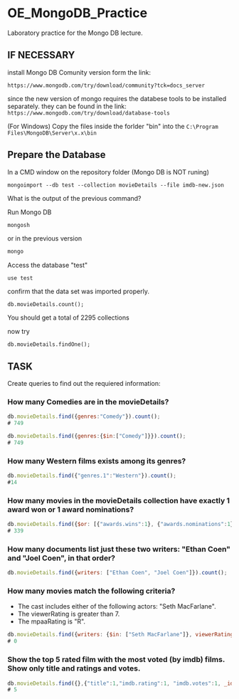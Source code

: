 # OE_MongoDB_Practice
Laboratory practice for the Mongo DB lecture.

## IF NECESSARY 

install Mongo DB Comunity version form the link:

 ```https://www.mongodb.com/try/download/community?tck=docs_server```

since the new version of mongo requires the databese tools to be installed separately.
they can be found in the link:
```https://www.mongodb.com/try/download/database-tools```

(For Windows) Copy the files inside the forlder "bin" into the 
```C:\Program Files\MongoDB\Server\x.x\bin```

## Prepare the Database

In a CMD window on the repository folder (Mongo DB is NOT runing)

```
mongoimport --db test --collection movieDetails --file imdb-new.json

```

What is the output of the previous command? 

Run Mongo DB

``` bash
mongosh
```
or in the previous version 

``` bash
mongo
```

Access the database "test"

```
use test
```

confirm that the data set was imported properly.

```
db.movieDetails.count();
```

You should get a total of 2295 collections

now try

```
db.movieDetails.findOne();
```

## TASK
Create queries to find out the requiered information:

### How many Comedies are in the movieDetails?

```js
db.movieDetails.find({genres:"Comedy"}).count();
# 749

```

```js
db.movieDetails.find({genres:{$in:["Comedy"]}}).count();
# 749
```

### How many Western films exists among its genres?

```js
db.movieDetails.find({"genres.1":"Western"}).count();
#14
```

### How many movies in the movieDetails collection have exactly 1 award won or 1 award nominations?

```js
db.movieDetails.find({$or: [{"awards.wins":1}, {"awards.nominations":1}]}).pretty();
# 339
```

### How many documents list just these two writers: "Ethan Coen" and "Joel Coen", in that order?

```js
db.movieDetails.find({writers: ["Ethan Coen", "Joel Coen"]}).count();
```

### How many movies match the following criteria?

* The cast includes either of the following actors: "Seth MacFarlane".
* The viewerRating is greater than 7.
* The mpaaRating is "R".

```js
db.movieDetails.find({writers: {$in: ["Seth MacFarlane"]}, viewerRating: {$gt: 7}, mpaaRating: "R"});
# 0 
```
### Show the top 5 rated film with the most voted (by imdb) films. Show only title and ratings and votes.

```js
db.movieDetails.find({},{"title":1,"imdb.rating":1, "imdb.votes":1, _id:0}).sort({"imdb.votes":-1,"imdb.rating":-1}).limit(5);
# 5 
```







